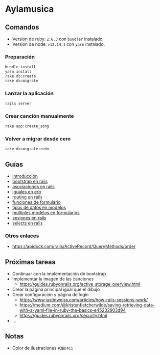 # Aylamusica

## Comandos

- Version de ruby: `2.6.3` con `bundler` instalado.
- Version de node: `v12.14.1` con `yarn` instalado.

### Preparación

```bash
bundle install
yarn install
rake db:create
rake db:migrate
```

### Lanzar la aplicación

```bash
rails server
```

### Crear canción manualmente

```bash
rake app:create_song
```
  
### Volver a migrar desde cero
    
```bash
rake db:migrate:redo
```

## Guías

- [introducción](https://guides.rubyonrails.org/getting_started.html)
- [bootstrap en rails](https://www.digitalocean.com/community/tutorials/how-to-add-bootstrap-to-a-ruby-on-rails-application)
- [asociaciones en rails](https://guides.rubyonrails.org/association_basics.html)
- [iguales en erb](https://stackoverflow.com/questions/3952403/without-equal-in-ruby-erb-means)
- [routing en rails](https://guides.rubyonrails.org/routing.html)
- [funciones de formulario](https://guides.rubyonrails.org/form_helpers.html)
- [tipos de datos en modelos](https://api.rubyonrails.org/v6.0.2.1/classes/ActiveRecord/ConnectionAdapters/SchemaStatements.html#method-i-add_column)
- [multiples modelos en formularios](https://stackoverflow.com/questions/32884412/how-to-handle-multiple-models-in-one-rails-form)
- [sesiones en rails](https://guides.rubyonrails.org/security.html)
- [selects en rails](https://guides.rubyonrails.org/form_helpers.html#select-boxes-for-dealing-with-model-objects)

### Otros enlaces
- https://apidock.com/rails/ActiveRecord/QueryMethods/order

## Próximas tareas
- Continuar con la implementación de bootstrap
- Implementar la imagen de las canciones
  - https://guides.rubyonrails.org/active_storage_overview.html
- Crear la página principal igual que el dibujo
- Crear configuración y página de login
    - https://www.justinweiss.com/articles/how-rails-sessions-work/
    - https://medium.com/@kristenfletcherwilde/saving-retrieving-data-with-a-yaml-file-in-ruby-the-basics-e45232903d94
    - https://guides.rubyonrails.org/security.html
- ...

## Notas

- Color de ilustraciones `#3BD4C1`